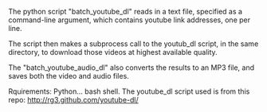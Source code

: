 The python script "batch_youtube_dl" reads in a text file, specified as a command-line argument, which contains youtube link addresses, one per line.

The script then makes a subprocess call to the youtub_dl script, in the same directory, to download those videos at highest available quality.

The "batch_youtube_audio_dl" also converts the results to an MP3 file, and saves both the video and audio files.

Rquirements:
Python... bash shell.
The youtube_dl script used is from this repo: http://rg3.github.com/youtube-dl/
